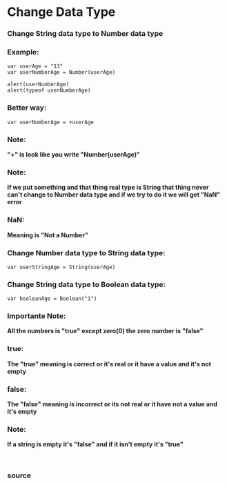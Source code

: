 # Change Data Type

### Change String data type to Number data type

### Example:
```
var userAge = "13"
var userNumberAge = Number(userAge)

alert(userNumberAge)
alert(typeof userNumberAge)
```

### Better way:
```
var userNumberAge = +userAge
```

### Note: 
**"+" is look like you write "Number(userAge)"**

### Note: 
**If we put something and that thing real type is String that thing never can't change to Number data type and if we try to do it we will get "NaN" error**

### NaN:
 **Meaning is "Not a Number"**

### Change Number data type to String data type:

```
var userStringAge = String(userAge)
```

### Change String data type to Boolean data type:

```
var booleanAge = Boolean("1")
```

### Importante Note:
 **All the numbers is "true" except zero(0) the zero number is "false"**

### true:
 **The "true" meaning is correct or it's real or it have a value and it's not empty**

### false: 
**The "false" meaning is incorrect or its not real or it have not a value and it's empty**

### Note: 
**If a string is empty it's "false" and if it isn't empty it's "true"**


<br>

### <a href="javascript.info/type-conversions" style="text-decoration: none;"> source </a>
